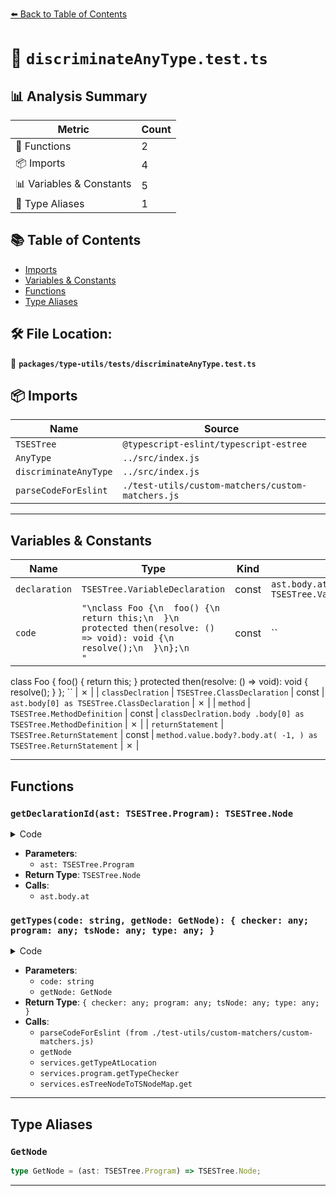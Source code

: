 [⬅️ Back to Table of Contents](../../../index.md)

# 📄 `discriminateAnyType.test.ts`

## 📊 Analysis Summary

| Metric | Count |
|--------|-------|
| 🔧 Functions | 2 |
| 📦 Imports | 4 |
| 📊 Variables & Constants | 5 |
| 📑 Type Aliases | 1 |

## 📚 Table of Contents

- [Imports](#imports)
- [Variables & Constants](#variables-constants)
- [Functions](#functions)
- [Type Aliases](#type-aliases)

## 🛠️ File Location:
📂 **`packages/type-utils/tests/discriminateAnyType.test.ts`**

## 📦 Imports

| Name | Source |
|------|--------|
| `TSESTree` | `@typescript-eslint/typescript-estree` |
| `AnyType` | `../src/index.js` |
| `discriminateAnyType` | `../src/index.js` |
| `parseCodeForEslint` | `./test-utils/custom-matchers/custom-matchers.js` |


---

## Variables & Constants

| Name | Type | Kind | Value | Exported |
|------|------|------|-------|----------|
| `declaration` | `TSESTree.VariableDeclaration` | const | `ast.body.at(-1) as TSESTree.VariableDeclaration` | ✗ |
| `code` | `"\nclass Foo {\n  foo() {\n    return this;\n  }\n  protected then(resolve: () => void): void {\n    resolve();\n  }\n};\n        "` | const | ``
class Foo {
  foo() {
    return this;
  }
  protected then(resolve: () => void): void {
    resolve();
  }
};
        `` | ✗ |
| `classDeclration` | `TSESTree.ClassDeclaration` | const | `ast.body[0] as TSESTree.ClassDeclaration` | ✗ |
| `method` | `TSESTree.MethodDefinition` | const | `classDeclration.body
          .body[0] as TSESTree.MethodDefinition` | ✗ |
| `returnStatement` | `TSESTree.ReturnStatement` | const | `method.value.body?.body.at(
          -1,
        ) as TSESTree.ReturnStatement` | ✗ |


---

## Functions

### `getDeclarationId(ast: TSESTree.Program): TSESTree.Node`

<details><summary>Code</summary>

```ts
function getDeclarationId(ast: TSESTree.Program): TSESTree.Node {
    const declaration = ast.body.at(-1) as TSESTree.VariableDeclaration;
    const { id } = declaration.declarations[0];
    return id;
  }
```
</details>

- **Parameters**:
  - `ast: TSESTree.Program`
- **Return Type**: `TSESTree.Node`
- **Calls**:
  - `ast.body.at`
### `getTypes(code: string, getNode: GetNode): { checker: any; program: any; tsNode: any; type: any; }`

<details><summary>Code</summary>

```ts
function getTypes(code: string, getNode: GetNode) {
    const { ast, services } = parseCodeForEslint(code);
    const node = getNode(ast);
    const type = services.getTypeAtLocation(getNode(ast));
    return {
      checker: services.program.getTypeChecker(),
      program: services.program,
      tsNode: services.esTreeNodeToTSNodeMap.get(node),
      type,
    };
  }
```
</details>

- **Parameters**:
  - `code: string`
  - `getNode: GetNode`
- **Return Type**: `{ checker: any; program: any; tsNode: any; type: any; }`
- **Calls**:
  - `parseCodeForEslint (from ./test-utils/custom-matchers/custom-matchers.js)`
  - `getNode`
  - `services.getTypeAtLocation`
  - `services.program.getTypeChecker`
  - `services.esTreeNodeToTSNodeMap.get`

---

## Type Aliases

### `GetNode`

```ts
type GetNode = (ast: TSESTree.Program) => TSESTree.Node;
```


---